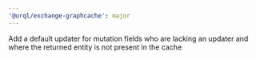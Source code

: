 ```yaml
---
'@urql/exchange-graphcache': major
---
```


Add a default updater for mutation fields who are lacking an updater and where the returned entity is not present in the cache
